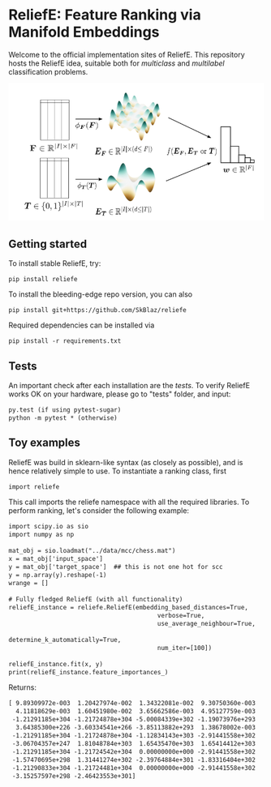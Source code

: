 # ReliefE: Feature Ranking via Manifold Embeddings
Welcome to the official implementation sites of ReliefE.
This repository hosts the ReliefE idea, suitable both for _multiclass_ and _multilabel_ classification problems.

![Scheme](images/scheme.png)
## Getting started
To install stable ReliefE, try:
```
pip install reliefe
```

To install the bleeding-edge repo version, you can also
```
pip install git+https://github.com/SkBlaz/reliefe
```

Required dependencies can be installed via
```
pip install -r requirements.txt
```

## Tests
An important check after each installation are the *tests*. To verify ReliefE works OK on your hardware, please go to "tests" folder, and input:
```
py.test (if using pytest-sugar)
python -m pytest * (otherwise)
```

## Toy examples
ReliefE was build in sklearn-like syntax (as closely as possible), and is hence relatively simple to use. To instantiate a ranking class, first

```
import reliefe
```
This call imports the reliefe namespace with all the required libraries.
To perform ranking, let's consider the following example:


```
import scipy.io as sio
import numpy as np

mat_obj = sio.loadmat("../data/mcc/chess.mat")
x = mat_obj['input_space']
y = mat_obj['target_space']  ## this is not one hot for scc
y = np.array(y).reshape(-1)
wrange = []

# Fully fledged ReliefE (with all functionality)
reliefE_instance = reliefe.ReliefE(embedding_based_distances=True,
                                         verbose=True,
                                         use_average_neighbour=True,
                                         determine_k_automatically=True,
                                         num_iter=[100])

reliefE_instance.fit(x, y)
print(reliefE_instance.feature_importances_)

```
Returns:
```
[ 9.89309972e-003  1.20427974e-002  1.34322081e-002  9.30750360e-003
  4.11818629e-003  1.60451980e-002  3.65662586e-003  4.95127759e-003
 -1.21291185e+304 -1.21724878e+304 -5.00084339e+302 -1.19073976e+293
  3.64385300e+226 -3.60334541e+266 -3.85113882e+293  1.38678002e-003
 -1.21291185e+304 -1.21724878e+304 -1.12834143e+303 -2.91441558e+302
 -3.06704357e+247  1.81048784e+303  1.65435470e+303  1.65414412e+303
 -1.21291185e+304 -1.21724542e+304  0.00000000e+000 -2.91441558e+302
 -1.57470695e+298  1.31441274e+302 -2.39764884e+301 -1.83316404e+302
 -1.21290833e+304 -1.21724481e+304  0.00000000e+000 -2.91441558e+302
 -3.15257597e+298 -2.46423553e+301]
```